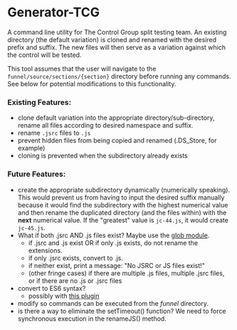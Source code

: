 # Generator-TCG

A command line utility for The Control Group split testing team. An existing directory (the default variation) is cloned and renamed with the desired prefix and suffix. The new files will then serve as a variation against which the control will be tested.

This tool assumes that the user will navigate to the `funnel/source/sections/{section}` directory before running any commands. See below for potential modifications to this functionality.

### Existing Features:

* clone default variation into the appropriate directory/sub-directory, rename all files according to desired namespace and suffix.
* rename `.jsrc` files to `.js`
* prevent hidden files from being copied and renamed (.DS_Store, for example)
* cloning is prevented when the subdirectory already exists

### Future Features:

* create the appropriate subdirectory dynamically (numerically speaking). This would prevent us from having to input the desired suffix manually because it would find the subdirectory with the highest numerical value and then rename the duplicated directory (and the files within) with the **next** numerical value. If the "greatest" value is `jc-44.js`, it would create `jc-45.js`.
* What if both .jsrc AND .js files exist? Maybe use the [glob module](https://www.npmjs.com/package/glob).
  * if .jsrc and .js exist OR if only .js exists, do not rename the extensions.
  * if only .jsrc exists, convert to .js.
  * if neither exist, print a message: "No JSRC or JS files exist!"
  * (other fringe cases) if there are multiple .js files, multiple .jsrc files, or if there are no .js or .jsrc files
* convert to ES6 syntax?
  * possibly with [this plugin](https://www.npmjs.com/package/js-beautify)
* modify so commands can be executed from the *funnel* directory.
* is there a way to eliminate the setTimeout() function? We need to force synchronous execution in the renameJS() method.

